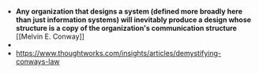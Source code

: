 - **Any organization that designs a system (defined more broadly here than just information systems) will inevitably produce a design whose structure is a copy of the organization's communication structure** [[Melvin E. Conway]]
-
- https://www.thoughtworks.com/insights/articles/demystifying-conways-law